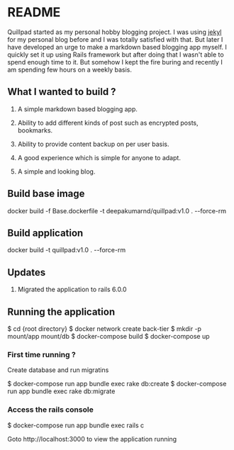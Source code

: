# README

Quillpad started as my personal hobby blogging project. I was using [jekyl](https://jekyllrb.com/) for my personal blog before and I was totally satisfied with that. But later I have developed an urge to make a markdown based blogging app myself. I quickly set it up using Rails framework but after doing that I wasn't able to spend enough time to it. But somehow I kept the fire buring and recently I am spending few hours on a weekly basis.

## What I wanted to build ?

1. A simple markdown based blogging app.

2. Ability to add different kinds of post such as encrypted posts, bookmarks.

3. Ability to provide content backup on per user basis.

4. A good experience which is simple for anyone to adapt.

5. A simple and looking blog.

## Build base image

docker build -f Base.dockerfile  -t deepakumarnd/quillpad:v1.0 . --force-rm

## Build application

docker build -t quillpad:v1.0 . --force-rm

## Updates

1. Migrated the application to rails 6.0.0



## Running the application

$ cd {root directory}
$ docker network create back-tier
$ mkdir -p mount/app mount/db
$ docker-compose build
$ docker-compose up

### First time running ?

Create database and run migratins

$ docker-compose run app bundle exec rake db:create
$ docker-compose run app bundle exec rake db:migrate

### Access the rails console

$ docker-compose run app bundle exec rails c


Goto http://localhost:3000 to view the application running

